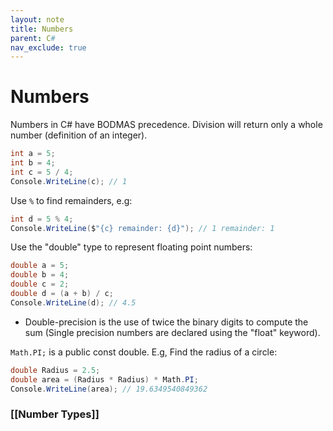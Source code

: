 ```yaml
---
layout: note
title: Numbers
parent: C#
nav_exclude: true
---
```

# Numbers
Numbers in C# have BODMAS precedence. 
Division will return only a whole number (definition of an integer).
```cs
int a = 5;
int b = 4;
int c = 5 / 4;
Console.WriteLine(c); // 1
```

Use `%` to find remainders, e.g:
```cs
int d = 5 % 4;
Console.WriteLine($"{c} remainder: {d}"); // 1 remainder: 1
```

Use the "double" type to represent floating point numbers:
```cs
double a = 5;
double b = 4;
double c = 2;
double d = (a + b) / c;
Console.WriteLine(d); // 4.5
```
- Double-precision is the use of twice the binary digits to compute the sum (Single precision numbers are declared using the "float" keyword). 


`Math.PI;` is a public const double. E.g, Find the radius of a circle:

```cs
double Radius = 2.5;
double area = (Radius * Radius) * Math.PI;
Console.WriteLine(area); // 19.6349540849362
```

### [[Number Types]]